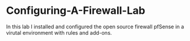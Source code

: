 # Configuring-A-Firewall-Lab
In this lab I installed and configured the open source firewall pfSense in a virutal environment with rules and add-ons.
